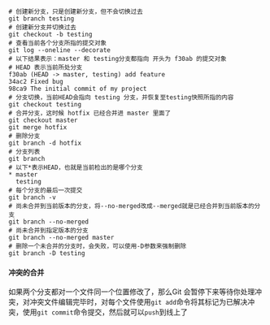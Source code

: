 ```shell
# 创建新分支，只是创建新分支，但不会切换过去
git branch testing
# 创建新分支并切换过去
git checkout -b testing
# 查看当前各个分支所指的提交对象
git log --oneline --decorate
# 以下结果表示：master 和 testing分支都指向 开头为 f30ab 的提交对象
# HEAD 表示当前所处分支
f30ab (HEAD -> master, testing) add feature
34ac2 Fixed bug
98ca9 The initial commit of my project
# 分支切换，当前HEAD会指向 testing 分支，并恢复至testing快照所指的内容
git checkout testing
# 合并分支，这时候 hotfix 已经合并进 master 里面了
git checkout master
git merge hotfix
# 删除分支
git branch -d hotfix
# 分支列表
git branch
# 以下*表示HEAD，也就是当前检出的是哪个分支
* master
  testing
# 每个分支的最后一次提交
git branch -v
# 尚未合并到当前版本的分支，将--no-merged改成--merged就是已经合并到当前版本的分支
git branch --no-merged
# 尚未合并到指定版本的分支
git branch --no-merged master
# 删除一个未合并的分支时，会失败，可以使用-D参数来强制删除
git branch -D testing

```

#### 冲突的合并

如果两个分支都对一个文件同一个位置修改了，那么Git 会暂停下来等待你处理冲突，对冲突文件编辑完毕时，对每个文件使用`git add`命令将其标记为已解决冲突，使用`git commit`命令提交，然后就可以`push`到线上了
